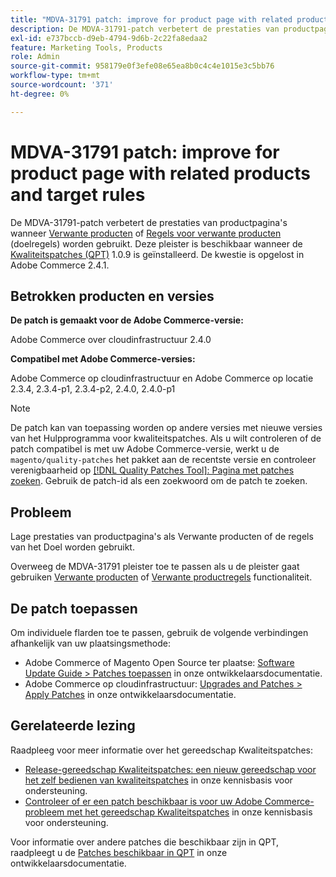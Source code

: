 ```yaml
---
title: "MDVA-31791 patch: improve for product page with related products and target rules"
description: De MDVA-31791-patch verbetert de prestaties van productpagina's wanneer [Verwante producten](https://docs.magento.com/user-guide/catalog/settings-advanced-related-products.html) of [Verwante productregels](https://docs.magento.com/user-guide/marketing/product-related-rules.html) (doelregels) worden gebruikt. Deze patch is beschikbaar wanneer [Quality Patches Tool (QPT)] (/help/announcements/adobe-commerce-announcements/magento-quality-patches-released-new-tool-to-self-serve-quality-patches.md) 1.0.9 is geïnstalleerd. De kwestie is opgelost in Adobe Commerce 2.4.1.
exl-id: e737bccb-d9eb-4794-9d6b-2c22fa8edaa2
feature: Marketing Tools, Products
role: Admin
source-git-commit: 958179e0f3efe08e65ea8b0c4c4e1015e3c5bb76
workflow-type: tm+mt
source-wordcount: '371'
ht-degree: 0%

---
```


# MDVA-31791 patch: improve for product page with related products and target rules

De MDVA-31791-patch verbetert de prestaties van productpagina&#39;s wanneer [Verwante producten](https://docs.magento.com/user-guide/catalog/settings-advanced-related-products.html) of [Regels voor verwante producten](https://docs.magento.com/user-guide/marketing/product-related-rules.html) (doelregels) worden gebruikt. Deze pleister is beschikbaar wanneer de [Kwaliteitspatches (QPT)](/help/announcements/adobe-commerce-announcements/magento-quality-patches-released-new-tool-to-self-serve-quality-patches.md) 1.0.9 is geïnstalleerd. De kwestie is opgelost in Adobe Commerce 2.4.1.

## Betrokken producten en versies

**De patch is gemaakt voor de Adobe Commerce-versie:**

Adobe Commerce over cloudinfrastructuur 2.4.0

**Compatibel met Adobe Commerce-versies:**

Adobe Commerce op cloudinfrastructuur en Adobe Commerce op locatie 2.3.4, 2.3.4-p1, 2.3.4-p2, 2.4.0, 2.4.0-p1

>[!NOTE]
>
>De patch kan van toepassing worden op andere versies met nieuwe versies van het Hulpprogramma voor kwaliteitspatches. Als u wilt controleren of de patch compatibel is met uw Adobe Commerce-versie, werkt u de `magento/quality-patches` het pakket aan de recentste versie en controleer verenigbaarheid op [[!DNL Quality Patches Tool]: Pagina met patches zoeken](https://devdocs.magento.com/quality-patches/tool.html#patch-grid). Gebruik de patch-id als een zoekwoord om de patch te zoeken.

## Probleem

Lage prestaties van productpagina&#39;s als Verwante producten of de regels van het Doel worden gebruikt.

Overweeg de MDVA-31791 pleister toe te passen als u de pleister gaat gebruiken [Verwante producten](https://docs.magento.com/user-guide/catalog/settings-advanced-related-products.html) of [Verwante productregels](https://docs.magento.com/user-guide/marketing/product-related-rules.html) functionaliteit.

## De patch toepassen

Om individuele flarden toe te passen, gebruik de volgende verbindingen afhankelijk van uw plaatsingsmethode:

* Adobe Commerce of Magento Open Source ter plaatse: [Software Update Guide > Patches toepassen](https://devdocs.magento.com/guides/v2.4/comp-mgr/patching/mqp.html) in onze ontwikkelaarsdocumentatie.
* Adobe Commerce op cloudinfrastructuur: [Upgrades and Patches > Apply Patches](https://devdocs.magento.com/cloud/project/project-patch.html) in onze ontwikkelaarsdocumentatie.

## Gerelateerde lezing

Raadpleeg voor meer informatie over het gereedschap Kwaliteitspatches:

* [Release-gereedschap Kwaliteitspatches: een nieuw gereedschap voor het zelf bedienen van kwaliteitspatches](/help/announcements/adobe-commerce-announcements/magento-quality-patches-released-new-tool-to-self-serve-quality-patches.md) in onze kennisbasis voor ondersteuning.
* [Controleer of er een patch beschikbaar is voor uw Adobe Commerce-probleem met het gereedschap Kwaliteitspatches](/help/support-tools/patches-available-in-qpt-tool/check-patch-for-magento-issue-with-magento-quality-patches.md) in onze kennisbasis voor ondersteuning.

Voor informatie over andere patches die beschikbaar zijn in QPT, raadpleegt u de [Patches beschikbaar in QPT](https://devdocs.magento.com/quality-patches/tool.html#patch-grid) in onze ontwikkelaarsdocumentatie.
